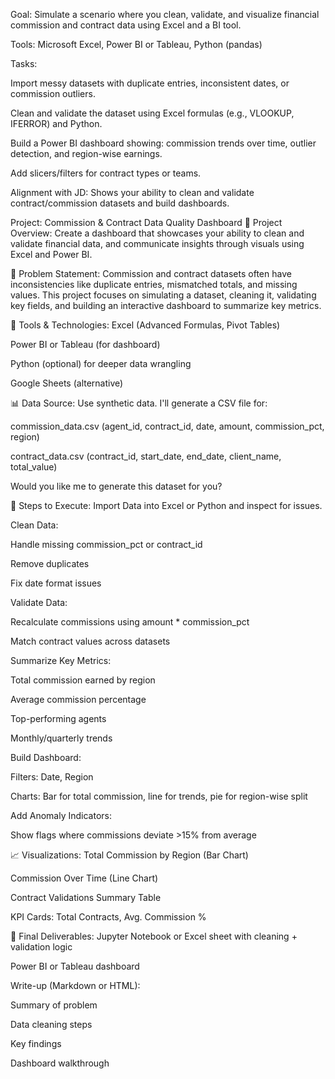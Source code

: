 Goal: Simulate a scenario where you clean, validate, and visualize financial commission and contract data using Excel and a BI tool.

Tools: Microsoft Excel, Power BI or Tableau, Python (pandas)

Tasks:

Import messy datasets with duplicate entries, inconsistent dates, or commission outliers.

Clean and validate the dataset using Excel formulas (e.g., VLOOKUP, IFERROR) and Python.

Build a Power BI dashboard showing: commission trends over time, outlier detection, and region-wise earnings.

Add slicers/filters for contract types or teams.

Alignment with JD: Shows your ability to clean and validate contract/commission datasets and build dashboards.


Project: Commission & Contract Data Quality Dashboard
📌 Project Overview:
Create a dashboard that showcases your ability to clean and validate financial data, and communicate insights through visuals using Excel and Power BI.

🧠 Problem Statement:
Commission and contract datasets often have inconsistencies like duplicate entries, mismatched totals, and missing values. This project focuses on simulating a dataset, cleaning it, validating key fields, and building an interactive dashboard to summarize key metrics.

🔧 Tools & Technologies:
Excel (Advanced Formulas, Pivot Tables)

Power BI or Tableau (for dashboard)

Python (optional) for deeper data wrangling

Google Sheets (alternative)

📊 Data Source:
Use synthetic data. I'll generate a CSV file for:

commission_data.csv (agent_id, contract_id, date, amount, commission_pct, region)

contract_data.csv (contract_id, start_date, end_date, client_name, total_value)

Would you like me to generate this dataset for you?

🧪 Steps to Execute:
Import Data into Excel or Python and inspect for issues.

Clean Data:

Handle missing commission_pct or contract_id

Remove duplicates

Fix date format issues

Validate Data:

Recalculate commissions using amount * commission_pct

Match contract values across datasets

Summarize Key Metrics:

Total commission earned by region

Average commission percentage

Top-performing agents

Monthly/quarterly trends

Build Dashboard:

Filters: Date, Region

Charts: Bar for total commission, line for trends, pie for region-wise split

Add Anomaly Indicators:

Show flags where commissions deviate >15% from average

📈 Visualizations:
Total Commission by Region (Bar Chart)

Commission Over Time (Line Chart)

Contract Validations Summary Table

KPI Cards: Total Contracts, Avg. Commission %

📝 Final Deliverables:
Jupyter Notebook or Excel sheet with cleaning + validation logic

Power BI or Tableau dashboard

Write-up (Markdown or HTML):

Summary of problem

Data cleaning steps

Key findings

Dashboard walkthrough

